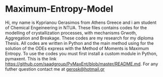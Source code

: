 # Maximum-Entropy-Model
Hi, my name is Kyprianou Gerasimos from Athens Greece and i am student of Chemical Engeineering in NTUA. These files contains codes for the modelling of crystallization processes, with mechanisms Grwoth, Aggregation and Breakage.
These codes are my research for my diploma Thesis.
All codes are written in Python and the main method using for the solution of the ODEs express with the Method of Moments is Maximum Entropy.
To use the codes you must first install a custom module in Python, pymaxent. This is the link https://github.com/saadgroup/PyMaxEnt/blob/master/README.md.
For any futher question contact me at gerosk@hotmail.gr
